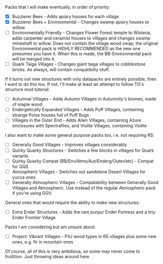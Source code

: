 Packs that I will make eventually, in order of priority:

- [x] Buzzierer Bees - Adds apiary houses for each village
- [x] Buzzierer Bees + Environmental - Changes swamp apiary houses to willow
- [ ] Environmentally Friendly - Changes Flower Forest temple to Wisteria, adds carpenter and ceramist houses to villages and changes swamp mineshaft to willow. Does not contain the village wood swap; the original Environmental pack is HIGHLY RECOMMENDED as the new one presumes you have it. When this is made, the BB-Environmental pack will be merged into it.
- [ ] Quark Taiga Villages - Changes giant taiga villages to cobblestone bricks. As always, will contain compatibilty stuff.

If it turns out new structures with only datapacks are entirely possible, then I want to do this too. If not, I'll make at least an attempt to follow TG's structure mod tutorial:

- [ ] Autumnal Villages - Adds Autumn Villages in Autumnity's biomes, made of maple wood
- [ ] Endergetically Expanded Villages - Adds Puff Villages, containing strange Poise houses full of Puff Bugs
- [ ] Villages in the Outer End - Adds Alien Villages, containing Azure enclosures with Spectraflies, and Violite Villages, containing Violite

I also want to make some general purpose packs too, i.e. not requiring RS:

- [ ] Generally Good Villages - Improves villages considerably
- [ ] Quirky Quarky Structures - Switches a few blocks in villages for Quark variants
- [ ] Quirky Quarky Compat (BB/Env/Atmo/Aut/Enderg/Outer/etc) - Compat for QQS
- [ ] Atmospheric Villages - Switches out sandstone Desert Villages for yucca ones
- [ ] Generally Atmospheric Villages - Compatability between Generally Good Villages and Atmospheric. Use instead of the regular Atmospheric pack if you're using GGV.

General ones that would require the ability to make new structures:

- [ ] Extra Ender Structures - Adds the rare purpur Ender Fortress and a tiny Ender Frontier Village

Packs I am considering but am unsure about:

- [ ] Project: Vibrant Villages - PVJ wood types in RS villages plus some new ones, e.g. fir in mountain ones

Of course, all of this is very ambitious, so some may never come to fruitition. Just throwing ideas around here.
